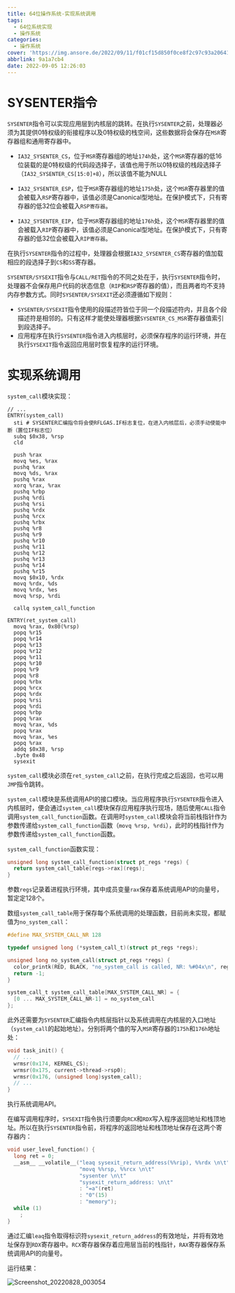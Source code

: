 ```yaml
---
title: 64位操作系统-实现系统调用
tags:
  - 64位系统实现
  - 操作系统
categories:
  - 操作系统
cover: 'https://img.ansore.de/2022/09/11/f01cf15d850f0ce8f2c97c93a206411c8d3bf927.png'
abbrlink: 9a1a7cb4
date: 2022-09-05 12:26:03
---
```


# SYSENTER指令

`SYSENTER`指令可以实现应用层到内核层的跳转。在执行`SYSENTER`之前，处理器必须为其提供0特权级的衔接程序以及0特权级的栈空间，这些数据将会保存在`MSR`寄存器组和通用寄存器中。

- `IA32_SYSENTER_CS`，位于`MSR`寄存器组的地址`174h`处，这个`MSR`寄存器的低16位装载的是0特权级的代码段选择子，该值也用于所以0特权级的栈段选择子（`IA32_SYSENTER_CS[15:0]+8`），所以该值不能为NULL
- `IA32_SYSENTER_ESP`，位于`MSR`寄存器组的地址`175h`处，这个`MSR`寄存器里的值会被载入`RSP`寄存器中，该值必须是Canonical型地址。在保护模式下，只有寄存器的低32位会被载入`RSP寄存器`。

- `IA32_SYSENTER_EIP`，位于`MSR`寄存器组的地址`176h`处，这个`MSR`寄存器里的值会被载入`RIP`寄存器中，该值必须是Canonical型地址。在保护模式下，只有寄存器的低32位会被载入`RIP寄存器`。

在执行`SYSENTER`指令的过程中，处理器会根据`IA32_SYSENTER_CS`寄存器的值加载相应的段选择子到`CS`和`SS`寄存器。

`SYSENTER/SYSEXIT`指令与`CALL/RET`指令的不同之处在于，执行`SYSENTER`指令时，处理器不会保存用户代码的状态信息（`RIP`和`RSP`寄存器的值），而且两者均不支持内存参数方式。同时`SYSENTER/SYSEXIT`还必须遵循如下规则：

- `SYSENTER/SYSEXIT`指令使用的段描述符皆位于同一个段描述符内，并且各个段描述符是相邻的。只有这样才能使处理器根据`SYSENTER_CS_MSR`寄存器值索引到段选择子。
- 应用程序在执行`SYSENTER`指令进入内核层时，必须保存程序的运行环境，并在执行`SYSEXIT`指令返回应用层时恢复程序的运行环境。

# 实现系统调用

`system_call`模块实现：

```assembly
// ...
ENTRY(system_call)
  sti # SYSENTER汇编指令将会使RFLGAS.IF标志复位，在进入内核层后，必须手动使能中断（置位IF标志位）
  subq $0x38, %rsp
  cld
  
  push %rax
  movq %es, %rax
  pushq %rax
  movq %ds, %rax
  pushq %rax
  xorq %rax, %rax
  pushq %rbp
  pushq %rdi
  pushq %rsi
  pushq %rdx
  pushq %rcx
  pushq %rbx
  pushq %r8
  pushq %r9
  pushq %r10
  pushq %r11
  pushq %r12
  pushq %r13
  pushq %r14
  pushq %r15
  movq $0x10, %rdx
  movq %rdx, %ds
  movq %rdx, %es
  movq %rsp, %rdi

  callq system_call_function

ENTRY(ret_system_call)
  movq %rax, 0x80(%rsp)
  popq %r15
  popq %r14
  popq %r13
  popq %r12
  popq %r11
  popq %r10
  popq %r9
  popq %r8
  popq %rbx
  popq %rcx
  popq %rdx
  popq %rsi
  popq %rdi
  popq %rbp
  popq %rax
  movq %rax, %ds
  popq %rax
  movq %rax, %es
  popq %rax
  addq $0x38, %rsp
  .byte 0x48
  sysexit
```

`system_call`模块必须在`ret_system_call`之前，在执行完成之后返回，也可以用`JMP`指令跳转。

`system_call`模块是系统调用API的接口模块。当应用程序执行`SYSENTER`指令进入内核层时，便会通过`system_call`模块保存应用程序执行现场，随后使用`CALL`指令调用`system_call_function`函数。在调用时`system_call`模块会将当前栈指针作为参数传递给`system_call_function`函数（`movq %rsp, %rdi`），此时的栈指针作为参数传递给`system_call_function`函数。

`system_call_function`函数实现：

```c
unsigned long system_call_function(struct pt_regs *regs) {
  return system_call_table[regs->rax](regs);
}
```

参数`regs`记录着进程执行环境，其中成员变量`rax`保存着系统调用API的向量号，暂定定128个。

数组`system_call_table`用于保存每个系统调用的处理函数，目前尚未实现，都赋值为`no_system_call`：

```c
#define MAX_SYSTEM_CALL_NR 128

typedef unsigned long (*system_call_t)(struct pt_regs *regs);

unsigned long no_system_call(struct pt_regs *regs) {
  color_printk(RED, BLACK, "no_system_call is called, NR: %#04x\n", regs->rax);
  return -1;
}

system_call_t system_call_table[MAX_SYSTEM_CALL_NR] = {
  [0 ... MAX_SYSTEM_CALL_NR-1] = no_system_call
};
```

此外还需要为`SYSENTER`汇编指令内核层指针以及系统调用在内核层的入口地址（`system_call`的起始地址）。分别将两个值的写入`MSR`寄存器的`175h`和`176h`地址处：

```c
void task_init() {
  // ...
  wrmsr(0x174, KERNEL_CS);
  wrmsr(0x175, current->thread->rsp0);
  wrmsr(0x176, (unsigned long)system_call);
  // ...
}
```

执行系统调用API。

在编写调用程序时，`SYSEXIT`指令执行须要向`RCX`和`RDX`写入程序返回地址和栈顶地址。所以在执行`SYSENTER`指令前，将程序的返回地址和栈顶地址保存在这两个寄存器内：

```c
void user_level_function() {
  long ret = 0;
  __asm__ __volatile__("leaq sysexit_return_address(%%rip), %%rdx \n\t"
                       "movq %%rsp, %%rcx \n\t"
                       "sysenter \n\t"
                       "sysexit_return_address: \n\t"
                       : "=a"(ret)
                       : "0"(15)
                       : "memory");
  while (1)
    ;
}
```

通过汇编`leaq`指令取得标识符`sysexit_return_address`的有效地址，并将有效地址保存到`RDX`寄存器中。`RCX`寄存器保存着应用层当前的栈指针，`RAX`寄存器保存系统调用API的向量号。

运行结果：

![Screenshot_20220828_003054](https://img.ansore.de/2022/08/28/62648c8e01dbf948fe3e6c6144461fdc.png)
